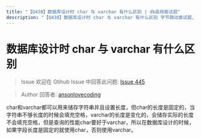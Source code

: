 ```yaml
---
title: "【Q438】数据库设计时 char 与 varchar 有什么区别 | db高频面试题"
description: "【Q438】数据库设计时 char 与 varchar 有什么区别 字节跳动面试题、阿里腾讯面试题、美团小米面试题。"
---
```


# 数据库设计时 char 与 varchar 有什么区别

> Issue
> 欢迎在 Gtihub Issue 中回答此问题: [Issue 445](https://github.com/shfshanyue/Daily-Question/issues/445)

> Author
> 回答者: [ansonlovecoding](https://github.com/ansonlovecoding)

char和varchar都可以用来储存字符串并且设置长度，但char的长度是固定的，当字符串不够长度的时候会填充空格，varchar的长度是变化的，会储存实际的长度不会填充空格，但是查询的性能char要好于varchar，所以在数据库设计的时候，如果字段长度是固定的就使用char，否则使用varchar。
